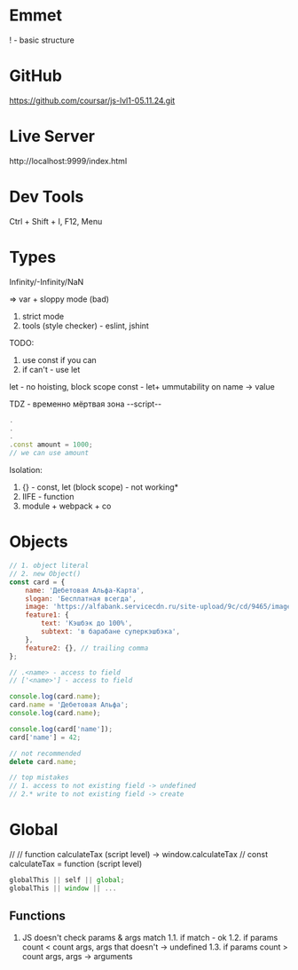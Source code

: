 # Emmet

! - basic structure

# GitHub

https://github.com/coursar/js-lvl1-05.11.24.git

# Live Server

http://localhost:9999/index.html

# Dev Tools

Ctrl + Shift + I, F12, Menu

# Types

Infinity/-Infinity/NaN

=> var + sloppy mode (bad)
1. strict mode
2. tools (style checker) - eslint, jshint

TODO:
1. use const if you can
2. if can't - use let

let - no hoisting, block scope
const - let+ ummutability on name -> value

TDZ - временно мёртвая зона
--script--
```js
.
.
.
.const amount = 1000;
// we can use amount
```

Isolation:
1. {} - const, let (block scope) - not working*
2. IIFE - function
3. module + webpack + co

# Objects

```js
// 1. object literal
// 2. new Object()
const card = {
    name: 'Дебетовая Альфа-Карта',
    slogan: 'Бесплатная всегда',
    image: 'https://alfabank.servicecdn.ru/site-upload/9c/cd/9465/image-0.png',
    feature1: {
        text: 'Кэшбэк до 100%',
        subtext: 'в барабане суперкэшбэка',
    },
    feature2: {}, // trailing comma
};

// .<name> - access to field
// ['<name>'] - access to field

console.log(card.name);
card.name = 'Дебетовая Альфа';
console.log(card.name);

console.log(card['name']);
card['name'] = 42;

// not recommended
delete card.name;

// top mistakes
// 1. access to not existing field -> undefined
// 2.* write to not existing field -> create

```

# Global

// <element id="...">
// function calculateTax (script level) -> window.calculateTax
// const calculateTax = function (script level)

```js
globalThis || self || global;
globalThis || window || ...
```

## Functions

1. JS doesn't check params & args match
1.1. if match - ok
1.2. if params count < count args, args that doesn't -> undefined
1.3. if params count > count args, args -> arguments
